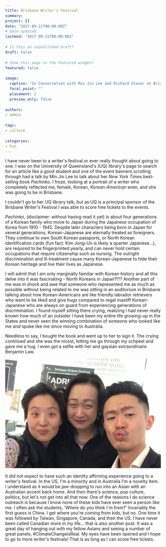 ```yaml
---
title: Brisbane Writer's Festival
summary:
project: []
date: "2017-09-21T00:00:00Z"
# Date updated
lastmod: "2017-09-21T00:00:00Z"

# Is this an unpublished draft?
draft: false

# Show this page in the Featured widget?
featured: false

image:
  caption: "In Conversation with Min Jin Lee and Richard Glover at Brisbane Writer’s Festival."
  focal_point: ""
  placement: 2
  preview_only: false

authors:
- admin

tags:
- culture

categories:
- Fun
---
```


<p>I have never been to a writer's festival or ever really thought about going to one. I was on the University of Queensland's (UQ) library's page to search for an article like a good student and one of the event banners scrolling through had a talk by Min Jin Lee to talk about her <em>New York Times</em> best-selling book <em>Pachinko</em>. I froze, looking at a portrait of a writer who completely reflected me, female, Korean, <em>Korean-American</em> even, and she was going to be in Brisbane.</p><p>I couldn't go to her UQ library talk, but as UQ is a principal sponsor of the Brisbane Writer's Festival I was able to score free tickets to the events.</p>


<p><em>Pachinko</em>, (disclaimer: without having read it yet) is about four generations of a Korean family who move to Japan during the Japanese occupation of Korea from 1910 - 1945. Despite later characters being born in Japan for several generations, Korean-Japanese are eternally treated as foreigners. They continue to own South Korean passports, or North Korean identification cards (fun fact: Kim Jong-Un is likely a quarter Japanese...), are required to be fingerprinted yearly, and can never hold certain occupations that require citizenship such as nursing. The outright discrimination and ill-treatment cause many Korean-Japanese to hide their Korean heritage and live their lives as Japanese.</p><p>I will admit that I am only marginally familiar with Korean history and all this delve into it was fascinating - North Koreans in Japan?!?? Another part of me was in shock and awe that someone who represented me as much as possible without being related to me was sitting in an auditorium in Brisbane talking about how Korean-Americans are like friendly labrador retrievers who want to be liked and give hugs compared to regal mastiff Korean-Japanese who are always on guard from experiencing generations of discrimination. I found myself sitting there crying, realizing I had never really known how much of an outsider I have been my entire life growing-up in the States and never seen the winning combination of someone who looked like me <em>and</em> spoke like me since moving to Australia.</p><p>Needless to say, I bought the book and went up to her to sign it. The crying continued and she was the nicest, letting me go through my schpeel and gave me a hug. I even got a selfie with her and gaysian extraordinaire Benjamin Law.</p>

![Selfie with Asian legends Min Jin Lee and Benjamin Law at the Brisbane Writer's Festival 2017.](selfie_minjinlee_benjamin.jpg)

<p>It did not expect to have such an identity affirming experience going to a writer's festival. In the US, I'm a minority and in Australia I'm a novelty item. I understand as it would be jaw-dropping to run into an Asian with an Australian accent back home. And then there's science, pop culture, politics, but let's not get into all that now. One of the reasons I do science outreach is because I know none of these kids have ever seen a person like me. I often ask the students, 'Where do you think I'm from?' Invariably the first guess is China. I get where you're coming from kids, but no. One time it was followed by Taiwan, Singapore, Canada, and then the US. I have never been called Canadian more in my life... that is also another post. It was a great day of hanging out with my fellow Asians and seeing a number of great panels, #ClimateChangeisReal. My eyes have been opened and I hope to go to more writer's festivals! That is as long as I can score free tickets.</p>

